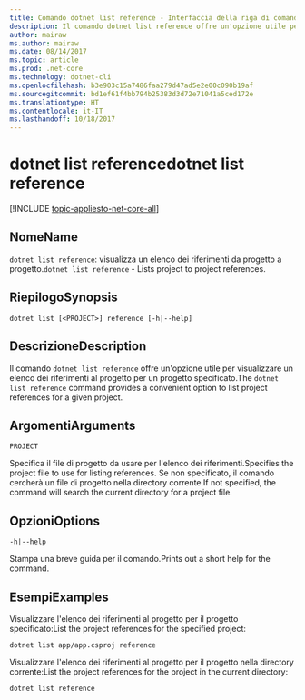 ```yaml
---
title: Comando dotnet list reference - Interfaccia della riga di comando di .NET Core
description: Il comando dotnet list reference offre un'opzione utile per visualizzare un elenco dei riferimenti da progetto a progetto.
author: mairaw
ms.author: mairaw
ms.date: 08/14/2017
ms.topic: article
ms.prod: .net-core
ms.technology: dotnet-cli
ms.openlocfilehash: b3e903c15a7486faa279d47ad5e2e00c090b19af
ms.sourcegitcommit: bd1ef61f4bb794b25383d3d72e71041a5ced172e
ms.translationtype: HT
ms.contentlocale: it-IT
ms.lasthandoff: 10/18/2017
---
```

# <a name="dotnet-list-reference"></a><span data-ttu-id="a68e0-103">dotnet list reference</span><span class="sxs-lookup"><span data-stu-id="a68e0-103">dotnet list reference</span></span>

[!INCLUDE [topic-appliesto-net-core-all](../../../includes/topic-appliesto-net-core-all.md)]

## <a name="name"></a><span data-ttu-id="a68e0-104">Nome</span><span class="sxs-lookup"><span data-stu-id="a68e0-104">Name</span></span>

<span data-ttu-id="a68e0-105">`dotnet list reference`: visualizza un elenco dei riferimenti da progetto a progetto.</span><span class="sxs-lookup"><span data-stu-id="a68e0-105">`dotnet list reference` - Lists project to project references.</span></span>

## <a name="synopsis"></a><span data-ttu-id="a68e0-106">Riepilogo</span><span class="sxs-lookup"><span data-stu-id="a68e0-106">Synopsis</span></span>

`dotnet list [<PROJECT>] reference [-h|--help]`

## <a name="description"></a><span data-ttu-id="a68e0-107">Descrizione</span><span class="sxs-lookup"><span data-stu-id="a68e0-107">Description</span></span>

<span data-ttu-id="a68e0-108">Il comando `dotnet list reference` offre un'opzione utile per visualizzare un elenco dei riferimenti al progetto per un progetto specificato.</span><span class="sxs-lookup"><span data-stu-id="a68e0-108">The `dotnet list reference` command provides a convenient option to list project references for a given project.</span></span>

## <a name="arguments"></a><span data-ttu-id="a68e0-109">Argomenti</span><span class="sxs-lookup"><span data-stu-id="a68e0-109">Arguments</span></span>

`PROJECT`

<span data-ttu-id="a68e0-110">Specifica il file di progetto da usare per l'elenco dei riferimenti.</span><span class="sxs-lookup"><span data-stu-id="a68e0-110">Specifies the project file to use for listing references.</span></span> <span data-ttu-id="a68e0-111">Se non specificato, il comando cercherà un file di progetto nella directory corrente.</span><span class="sxs-lookup"><span data-stu-id="a68e0-111">If not specified, the command will search the current directory for a project file.</span></span>

## <a name="options"></a><span data-ttu-id="a68e0-112">Opzioni</span><span class="sxs-lookup"><span data-stu-id="a68e0-112">Options</span></span>

`-h|--help`

<span data-ttu-id="a68e0-113">Stampa una breve guida per il comando.</span><span class="sxs-lookup"><span data-stu-id="a68e0-113">Prints out a short help for the command.</span></span>

## <a name="examples"></a><span data-ttu-id="a68e0-114">Esempi</span><span class="sxs-lookup"><span data-stu-id="a68e0-114">Examples</span></span>

<span data-ttu-id="a68e0-115">Visualizzare l'elenco dei riferimenti al progetto per il progetto specificato:</span><span class="sxs-lookup"><span data-stu-id="a68e0-115">List the project references for the specified project:</span></span>

`dotnet list app/app.csproj reference`

<span data-ttu-id="a68e0-116">Visualizzare l'elenco dei riferimenti al progetto per il progetto nella directory corrente:</span><span class="sxs-lookup"><span data-stu-id="a68e0-116">List the project references for the project in the current directory:</span></span>

`dotnet list reference`
